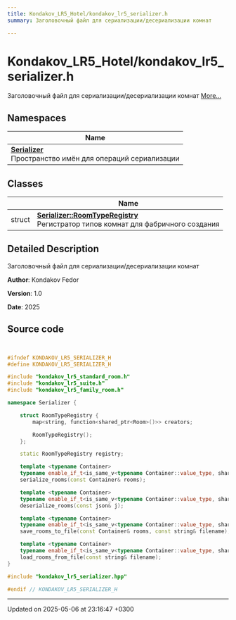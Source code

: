 ```yaml
---
title: Kondakov_LR5_Hotel/kondakov_lr5_serializer.h
summary: Заголовочный файл для сериализации/десериализации комнат 

---
```


# Kondakov_LR5_Hotel/kondakov_lr5_serializer.h

Заголовочный файл для сериализации/десериализации комнат  [More...](#detailed-description)

## Namespaces

| Name           |
| -------------- |
| **[Serializer](Namespaces/namespace_serializer.md)** <br>Пространство имён для операций сериализации  |

## Classes

|                | Name           |
| -------------- | -------------- |
| struct | **[Serializer::RoomTypeRegistry](Classes/struct_serializer_1_1_room_type_registry.md)** <br>Регистратор типов комнат для фабричного создания  |

## Detailed Description

Заголовочный файл для сериализации/десериализации комнат 

**Author**: Kondakov Fedor 

**Version**: 1.0 

**Date**: 2025 



## Source code

```cpp


#ifndef KONDAKOV_LR5_SERIALIZER_H
#define KONDAKOV_LR5_SERIALIZER_H

#include "kondakov_lr5_standard_room.h"
#include "kondakov_lr5_suite.h"
#include "kondakov_lr5_family_room.h"

namespace Serializer {

    struct RoomTypeRegistry {
        map<string, function<shared_ptr<Room>()>> creators; 

        RoomTypeRegistry();
    };

    static RoomTypeRegistry registry;

    template <typename Container>
    typename enable_if_t<is_same_v<typename Container::value_type, shared_ptr<Room>>, json>
    serialize_rooms(const Container& rooms);

    template <typename Container>
    typename enable_if_t<is_same_v<typename Container::value_type, shared_ptr<Room>>, Container>
    deserialize_rooms(const json& j);

    template <typename Container>
    typename enable_if_t<is_same_v<typename Container::value_type, shared_ptr<Room>>, void>
    save_rooms_to_file(const Container& rooms, const string& filename);

    template <typename Container>
    typename enable_if_t<is_same_v<typename Container::value_type, shared_ptr<Room>>, Container>
    load_rooms_from_file(const string& filename);
}

#include "kondakov_lr5_serializer.hpp"

#endif // KONDAKOV_LR5_SERIALIZER_H
```


-------------------------------

Updated on 2025-05-06 at 23:16:47 +0300
